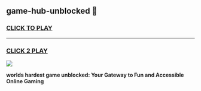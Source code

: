 
## game-hub-unblocked 👋
<h3>
<a href="https://premium.freeplayer.one?title=game-hub-unblocked&ref=14F">CLICK TO PLAY</a></h3>
<hr>

<h3>
<a href="https://premium.freeplayer.one?title=game-hub-unblocked&ref=14F">CLICK 2 PLAY</a>
  
</h3>

<a href="https://premium.freeplayer.one?title=game-hub-unblocked&ref=12F/"><img src="https://clearcache.store/games.png"></a>


**worlds hardest game unblocked: Your Gateway to Fun and Accessible Online Gaming**
